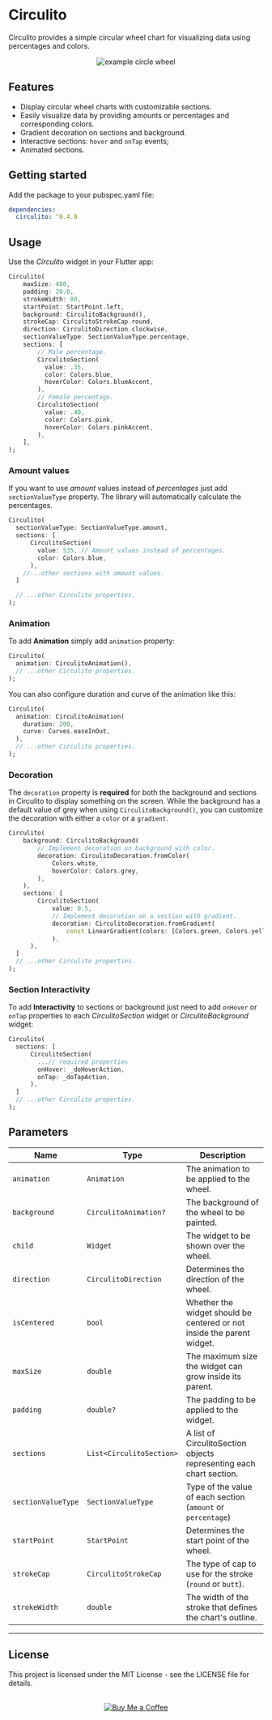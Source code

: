 # Circulito

Circulito provides a simple circular wheel chart for visualizing data using percentages and colors.

<div align="center">
<img src='https://user-images.githubusercontent.com/138328831/263871505-d39bc60c-261f-448f-91a6-5605ad1e4f2d.png' alt='example circle wheel'>

</div>

## Features

- Display circular wheel charts with customizable sections.
- Easily visualize data by providing amounts or percentages and corresponding colors.
- Gradient decoration on sections and background.
- Interactive sections: `hover` and `onTap` events;
- Animated sections.

## Getting started

Add the package to your pubspec.yaml file:

```yml
dependencies:
  circulito: ^0.4.0
```

## Usage

Use the _Circulito_ widget in your Flutter app:

```dart
Circulito(
    maxSize: 480,
    padding: 20.0,
    strokeWidth: 80,
    startPoint: StartPoint.left,
    background: CirculitoBackground(),
    strokeCap: CirculitoStrokeCap.round,
    direction: CirculitoDirection.clockwise,
    sectionValueType: SectionValueType.percentage,
    sections: [
        // Male percentage.
        CirculitoSection(
          value: .35,
          color: Colors.blue,
          hoverColor: Colors.blueAccent,
        ),
        // Female percentage.
        CirculitoSection(
          value: .40,
          color: Colors.pink,
          hoverColor: Colors.pinkAccent,
        ),
    ],
);
```

### Amount values

If you want to use _amount_ values instead of _percentages_ just add `sectionValueType` property. The library will automatically calculate the percentages.

```dart
Circulito(
  sectionValueType: SectionValueType.amount,
  sections: [
      CirculitoSection(
        value: 535, // Amount values instead of percentages.
        color: Colors.blue,
      ),
    //...other sections with amount values.
  ]

  // ...other Circulito properties.
);
```

### Animation

To add **Animation** simply add `animation` property:

```dart
Circulito(
  animation: CirculitoAnimation(),
  // ...other Circulito properties.
);
```

You can also configure duration and curve of the animation like this:

```dart
Circulito(
  animation: CirculitoAnimation(
    duration: 200,
    curve: Curves.easeInOut,
  ),
  // ...other Circulito properties.
);
```

### Decoration

The `decoration` property is **required** for both the background and sections in Circulito to display something on the screen. While the background has a default value of grey when using `CirculitoBackground()`, you can customize the decoration with either a `color` or a `gradient`.

```dart
Circulito(
    background: CirculitoBackground(
        // Implement decoration on background with color.
        decoration: CirculitoDecoration.fromColor(
            Colors.white,
            hoverColor: Colors.grey,
        ),
    ),
    sections: [
        CirculitoSection(
            value: 0.5,
            // Implement decoration on a section with gradient.
            decoration: CirculitoDecoration.fromGradient(
                const LinearGradient(colors: [Colors.green, Colors.yellow]),
            ),
      ),
  ]
  // ...other Circulito properties.
);
```

### Section Interactivity

To add **Interactivity** to sections or background just need to add `onHover` or
`onTap` properties to each _CirculitoSection_ widget or _CirculitoBackground_ widget:

```dart
Circulito(
  sections: [
      CirculitoSection(
        ...// required properties
        onHover: _doHoverAction,
        onTap: _doTapAction,
      ),
  ]
  // ...other Circulito properties.
);
```

## Parameters

<!-- Sort alphabetically -->

| Name               | Type                     | Description                                                            |
| ------------------ | ------------------------ | ---------------------------------------------------------------------- |
| `animation`        | `Animation`              | The animation to be applied to the wheel.                              |
| `background`       | `CirculitoAnimation?`    | The background of the wheel to be painted.                             |
| `child`            | `Widget`                 | The widget to be shown over the wheel.                                 |
| `direction`        | `CirculitoDirection`     | Determines the direction of the wheel.                                 |
| `isCentered`       | `bool`                   | Whether the widget should be centered or not inside the parent widget. |
| `maxSize`          | `double`                 | The maximum size the widget can grow inside its parent.                |
| `padding`          | `double?`                | The padding to be applied to the widget.                               |
| `sections`         | `List<CirculitoSection>` | A list of CirculitoSection objects representing each chart section.    |
| `sectionValueType` | `SectionValueType`       | Type of the value of each section (`amount` or `percentage`)           |
| `startPoint`       | `StartPoint`             | Determines the start point of the wheel.                               |
| `strokeCap`        | `CirculitoStrokeCap`     | The type of cap to use for the stroke (`round` or `butt`).             |
| `strokeWidth`      | `double`                 | The width of the stroke that defines the chart's outline.              |

---

## License

This project is licensed under the MIT License - see the LICENSE file for details.
<br><br>

<div align="center">
  <a href="https://www.buymeacoffee.com/kegadev">
    <img src="https://img.buymeacoffee.com/button-api/?text=Buy%20me%20a%20coffee&emoji=&slug=kegadev&button_colour=FFDD00&font_colour=000000&font_family=Arial&outline_colour=000000&coffee_colour=ffffff" alt="Buy Me a Coffee">
  </a>
</div>
